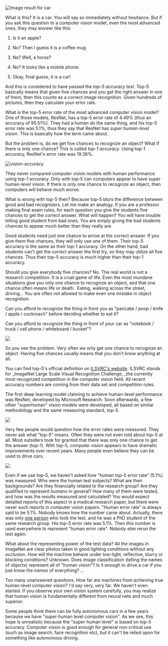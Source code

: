 ![](https://substackcdn.com/image/fetch/w_1456,c_limit,f_auto,q_auto:good,fl_progressive:steep/https%3A%2F%2Fbucketeer-e05bbc84-baa3-437e-9518-adb32be77984.s3.amazonaws.com%2Fpublic%2Fimages%2Ff0627a84-592e-408a-b3b4-9ee1367457bd_500x300.jpeg "Image result for car")

What is this? It is a car. You will say so immediately without hesitance. But if you ask this question to a computer vision model, even the most advanced ones, they may answer like this:

1.  Is it an apple?

2.  No? Then I guess it is a coffee mug.

3.  No? Well, a horse?

4.  No? It looks like a mobile phone.

5.  Okay, final guess, it is a car!

<span>And this is considered to have passed the </span>_top-5 accuracy test_<span>. Top-5 basically means that given five chances and you get the right answer in one of them, then this counts as a correct image recognition. Given hundreds of pictures, then they calculate your error rate.</span>

<span>What is the top-5 error rate of the most advanced computer vision model? One of those models, ResNet, has a top-5 error rate of 4.49% (thus an accuracy of 95.51%). They had a human do the same thing, and his top-5 error rate was 5.1%, thus they say that ResNet has </span>_super human-level vision._ <span>This is basically how the term came about.</span>

<span>But the problem is, do we get five chances to recognize an object? What if there is only one chance? This is called</span> _top-1 accuracy_<span>. Using top-1 accuracy, ResNet's error rate was 19.38%.</span>

![](https://substackcdn.com/image/fetch/w_1456,c_limit,f_auto,q_auto:good,fl_progressive:steep/https%3A%2F%2Fbucketeer-e05bbc84-baa3-437e-9518-adb32be77984.s3.amazonaws.com%2Fpublic%2Fimages%2F1090544a-0b7e-4d90-af6b-a8a9c4c5a142_800x585.jpeg "vision-accuracy")

They never compared computer vision models with human performance using top-1 accuracy. Only with top-5 can computers appear to have super human-level vision. If there is only one chance to recognize an object, then computers will behave much worse.

What is wrong with top-5 then? Because top-5 blurs the difference between good and bad recognizers. Let me make an analogy. If you are a professor making final exam rules, for each question you give the students five chances to get the correct answer. What will happen? You will have trouble telling good student from bad ones. You are simply giving the bad students chances to appear much better than they really are.

Good students need just one chance to arrive at the correct answer. If you give them five chances, they will only use one of them. Their top-5 accuracy is the same as their top-1 accuracy. On the other hand, bad students can't get the correct answer the first try, so they may utilize all five chances. Thus their top-5 accuracy is much higher than their top-1 accuracy.

Should you give everybody five chances? No. The real world is not a research competition. It is a cruel game of life. Even the most mundane situations give you only one chance to recognize an object, and that one chance often means life or death.  Eating, walking across the street, driving... You are often not allowed to make even one mistake in object recognition.

Can you afford to recognize the thing in front you as "pancake / poop / knife / apple / cockroach" before deciding whether to eat it?

Can you afford to recognize the thing in front of your car as "notebook / truck / cell phone / whiteboard / bucket"?

![](https://substackcdn.com/image/fetch/w_1456,c_limit,f_auto,q_auto:good,fl_progressive:steep/https%3A%2F%2Fbucketeer-e05bbc84-baa3-437e-9518-adb32be77984.s3.amazonaws.com%2Fpublic%2Fimages%2F9eeaef00-b018-4fca-9f2c-56e0e0898a26_800x404.jpeg)

So you see the problem. Very often we only get one chance to recognize an object. Having five chances usually means that you don't know anything at all.

<span>You can find top-5's official definition on</span> [ILSVRC's website](http://image-net.org/challenges/LSVRC/2015/)<span>. ILSVRC stands for</span> _ImageNet Large Scale Visual Recognition Challenge, _<span>the currently most recognized competition in the computer vision field. All recent accuracy numbers are coming from their data set and competition rules.</span>

The first deep learning model claiming to achieve human-level performance was ResNet, developed by Microsoft Research. Soon afterwards, a few other "superhuman" vision models were developed, all based on similar methodology and the same measuring standard, top-5.

![](https://substackcdn.com/image/fetch/w_1456,c_limit,f_auto,q_auto:good,fl_progressive:steep/https%3A%2F%2Fbucketeer-e05bbc84-baa3-437e-9518-adb32be77984.s3.amazonaws.com%2Fpublic%2Fimages%2Fc603e773-a344-44d7-ace7-38ee42955520_300x147.jpeg)

Very few people would question how the error rates were measured. They never ask what "top-5" means. Often they were not even told about top-5 at all. Most outsiders took for granted that there was only one chance to get the answer (top-1). With top-5, computer vision appears to have dramatic improvements over recent years. Many people even believe they can be used to drive cars.

![](https://substackcdn.com/image/fetch/w_1456,c_limit,f_auto,q_auto:good,fl_progressive:steep/https%3A%2F%2Fbucketeer-e05bbc84-baa3-437e-9518-adb32be77984.s3.amazonaws.com%2Fpublic%2Fimages%2F92f3d4eb-25ad-46e8-8a81-60cfe25b1421_800x647.jpeg)

<span>Even if we use top-5, we haven't asked how "human top-5 error rate" (5.1%) was measured. Who were the human test subjects? What are their backgrounds? Are they financially related to the research group? Are they qualified to represent</span> _humans_ <span>in general? How many of them were tested, and how was the results measured and calculated? You would expect detailed reports of this aspect in a medical research paper, but there were never such reports in computer vision papers. "Human error rate" is always said to be 5.1%. Nobody knows how the number came about. Actually, there was only</span> [one person](http://karpathy.github.io/2014/09/02/what-i-learned-from-competing-against-a-convnet-on-imagenet/) <span>who took the test, and he was a PhD student of the same research group. His top-5 error rate was 5.1%. Then this number is used everywhere to represent "human error rate". Nobody else rerun the test again.</span>

<span>What about the representing power of the test data? All the images in ImageNet are clear photos taken in good lighting conditions without any occlusion. How will the machine behave under low-light, reflective, blurry or blocking conditions? Unknown. Does image classification (telling the names of objects) represent all of "human vision"? Is it enough to drive a car if you just know the</span> _names_ <span>of everything? ...</span>

Too many unanswered questions. How far are machines from achieving true human-level computer vision? I'd say very, very far. We haven't even started. If you observe your own vision system carefully, you may realize that human vision is fundamentally different from neural nets and much superior.

Some people think there can be fully autonomous cars in a few years because we have "super-human level computer vision". As we see, this hope is unrealistic because the "super-human level" is based on top-5 accuracy. Computer vision is good enough for general non-critical use (such as image search, face recognition etc), but it can't be relied upon for something like autonomous driving.
